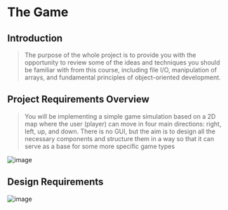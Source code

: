 # The Game

## Introduction
> The purpose of the whole project is to provide you with the opportunity to review some of the ideas and techniques you should be familiar with from this course, including file I/O, manipulation of arrays, and fundamental principles of object-oriented development.

## Project Requirements Overview
> You will be implementing a simple game simulation based on a 2D map where the user (player) can move in four main directions: right, left, up, and down. There is no GUI, but the aim is to design all the necessary components and structure them in a way so that it can serve as a base for some more specific game types

![image](https://user-images.githubusercontent.com/78252057/146571918-22984220-1791-40e8-ad25-c3d7c879d204.png)

## Design Requirements
![image](https://user-images.githubusercontent.com/78252057/146571589-d49e78f2-4095-44fa-9e98-cf06e20ae357.png)

